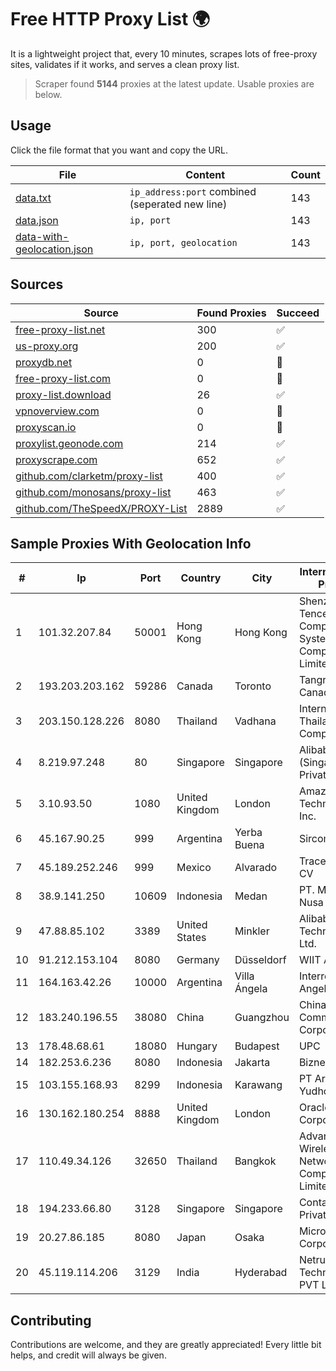 
# Free HTTP Proxy List 🌍

It is a lightweight project that, every 10 minutes, scrapes lots of free-proxy sites, validates if it works, and serves a clean proxy list.


> Scraper found **5144** proxies at the latest update. Usable proxies are below.

## Usage

Click the file format that you want and copy the URL.


|File|Content|Count|
|----|-------|-----|
|[data.txt](https://raw.githubusercontent.com/themiralay/Proxy-List-World/master/data.txt)|`ip_address:port` combined (seperated new line)|143|
|[data.json](https://raw.githubusercontent.com/themiralay/Proxy-List-World/master/data.json)|`ip, port`|143|
|[data-with-geolocation.json](https://raw.githubusercontent.com/themiralay/Proxy-List-World/master/data-with-geolocation.json)|`ip, port, geolocation`|143|

## Sources

|Source|Found Proxies|Succeed|
|------|-------------|-------|
|[free-proxy-list.net](https://free-proxy-list.net)|300|✅|
|[us-proxy.org](https://www.us-proxy.org)|200|✅|
|[proxydb.net](http://proxydb.net)|0|🚫|
|[free-proxy-list.com](https://free-proxy-list.com/?page=&port=&type%5B%5D=http&type%5B%5D=https&up_time=0&search=Search)|0|🚫|
|[proxy-list.download](https://www.proxy-list.download/HTTP)|26|✅|
|[vpnoverview.com](https://vpnoverview.com/privacy/anonymous-browsing/free-proxy-servers)|0|🚫|
|[proxyscan.io](https://www.proxyscan.io)|0|🚫|
|[proxylist.geonode.com](https://proxylist.geonode.com/api/proxy-list?limit=300&page=1&sort_by=lastChecked&sort_type=desc&protocols=http,https)|214|✅|
|[proxyscrape.com](https://api.proxyscrape.com/v2/?request=displayproxies&protocol=http&timeout=10000&country=all&ssl=all&anonymity=all)|652|✅|
|[github.com/clarketm/proxy-list](https://raw.githubusercontent.com/clarketm/proxy-list/master/proxy-list-raw.txt)|400|✅|
|[github.com/monosans/proxy-list](https://raw.githubusercontent.com/monosans/proxy-list/main/proxies/http.txt)|463|✅|
|[github.com/TheSpeedX/PROXY-List](https://raw.githubusercontent.com/TheSpeedX/PROXY-List/master/http.txt)|2889|✅|


## Sample Proxies With Geolocation Info

|#|Ip|Port|Country|City|Internet Service Provider|
|-|--|----|-------|----|-------------------------|
|1|101.32.207.84|50001|Hong Kong|Hong Kong|Shenzhen Tencent Computer Systems Company Limited|
|2|193.203.203.162|59286|Canada|Toronto|Tangram Canada Inc.|
|3|203.150.128.226|8080|Thailand|Vadhana|Internet Thailand Company Ltd|
|4|8.219.97.248|80|Singapore|Singapore|Alibaba Cloud (Singapore) Private Limited|
|5|3.10.93.50|1080|United Kingdom|London|Amazon Technologies Inc.|
|6|45.167.90.25|999|Argentina|Yerba Buena|Sircom S.R.L.|
|7|45.189.252.246|999|Mexico|Alvarado|Tracered SA De CV|
|8|38.9.141.250|10609|Indonesia|Medan|PT. Media Antar Nusa|
|9|47.88.85.102|3389|United States|Minkler|Alibaba (US) Technology Co., Ltd.|
|10|91.212.153.104|8080|Germany|Düsseldorf|WIIT AG|
|11|164.163.42.26|10000|Argentina|Villa Ángela|Interret Villa Angela SRL|
|12|183.240.196.55|38080|China|Guangzhou|China Mobile Communications Corporation|
|13|178.48.68.61|18080|Hungary|Budapest|UPC|
|14|182.253.6.236|8080|Indonesia|Jakarta|Biznet Networks|
|15|103.155.168.93|8299|Indonesia|Karawang|PT Arozak Bima Yudho Sangkara|
|16|130.162.180.254|8888|United Kingdom|London|Oracle Corporation|
|17|110.49.34.126|32650|Thailand|Bangkok|Advanced Wireless Network Company Limited|
|18|194.233.66.80|3128|Singapore|Singapore|Contabo Asia Private Limited|
|19|20.27.86.185|8080|Japan|Osaka|Microsoft Corporation|
|20|45.119.114.206|3129|India|Hyderabad|Netrun Technologies PVT LTD|



## Contributing

Contributions are welcome, and they are greatly appreciated! Every
little bit helps, and credit will always be given.

